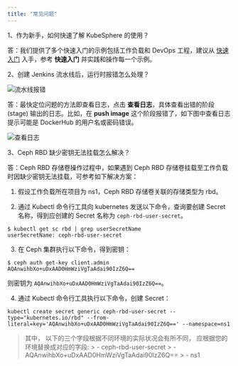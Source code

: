 ```yaml
---
title: "常见问题" 
---
```


1、作为新手，如何快速了解 KubeSphere 的使用？

答：我们提供了多个快速入门的示例包括工作负载和 DevOps 工程，建议从 [快速入门](../../zh-CN/quick-start/quick-start-guide) 入手，参考 **快速入门** 并实践和操作每一个示例。

2、创建 Jenkins 流水线后，运行时报错怎么处理？

![流水线报错](/faq-pipeline-error.png)

答：最快定位问题的方法即查看日志，点击 **查看日志**，具体查看出错的阶段 (stage) 输出的日志。比如，在 **push image** 这个阶段报错了，如下图中查看日志提示可能是 DockerHub 的用户名或密码错误。

![查看日志](/faq-pipeline-log.png)

3、Ceph RBD 缺少密钥无法挂载怎么解决？

答：Ceph RBD 存储卷操作过程中，如果遇到 Ceph RBD 存储卷挂载至工作负载时因缺少密钥无法挂载，可参考如下解决方案：

1. 假设工作负载所在项目为 ns1，Ceph RBD 存储卷关联的存储类型为 rbd。

2. 通过 Kubectl 命令行工具向 kubernetes 发送以下命令，查询要创建 Secret 名称，得到应创建的 Secret 名称为 `ceph-rbd-user-secret`。

```
$ kubectl get sc rbd | grep userSecretName
userSecretName: ceph-rbd-user-secret
```


3. 在 Ceph 集群执行以下命令，得到密钥：

```
$ ceph auth get-key client.admin
AQAnwihbXo+uDxAAD0HmWziVgTaAdai90IzZ6Q==
```
则密钥为 `AQAnwihbXo+uDxAAD0HmWziVgTaAdai90IzZ6Q==`。

4. 通过 Kubectl 命令行工具执行以下命令，创建 Secret：


```
kubectl create secret generic ceph-rbd-user-secret --type="kubernetes.io/rbd" --from-literal=key='AQAnwihbXo+uDxAAD0HmWziVgTaAdai90IzZ6Q==' --namespace=ns1
```

> 其中， 以下的三个字段根据不同环境的实际状况会有所不同， 应根据您的环境替换成对应的字段:
       > - ceph-rbd-user-secret
       > - AQAnwihbXo+uDxAAD0HmWziVgTaAdai90IzZ6Q==
       > - ns1